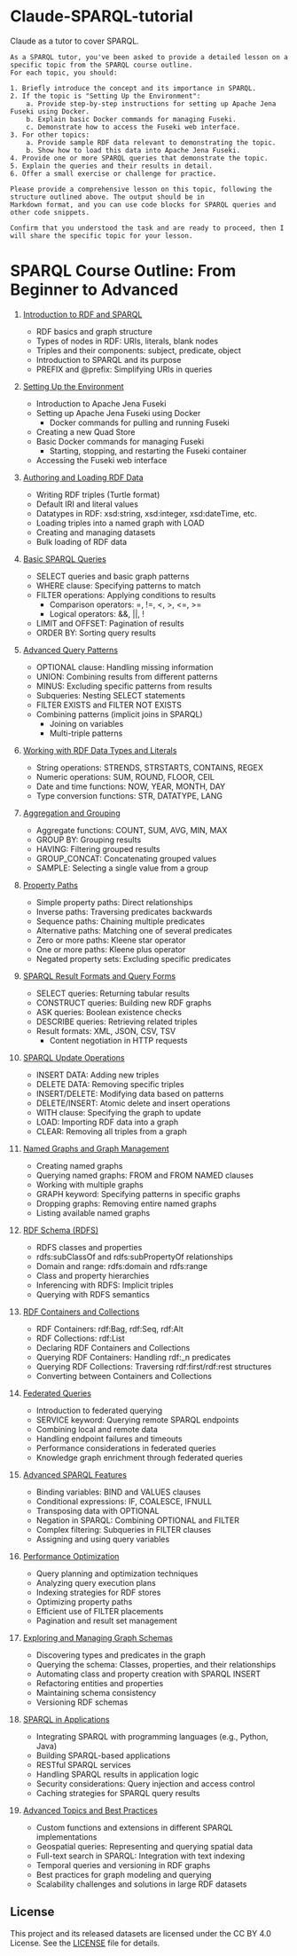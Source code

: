 # Claude-SPARQL-tutorial

Claude as a tutor to cover SPARQL.

```text
As a SPARQL tutor, you've been asked to provide a detailed lesson on a specific topic from the SPARQL course outline.
For each topic, you should:

1. Briefly introduce the concept and its importance in SPARQL.
2. If the topic is "Setting Up the Environment":
    a. Provide step-by-step instructions for setting up Apache Jena Fuseki using Docker.
    b. Explain basic Docker commands for managing Fuseki.
    c. Demonstrate how to access the Fuseki web interface.
3. For other topics:
    a. Provide sample RDF data relevant to demonstrating the topic.
    b. Show how to load this data into Apache Jena Fuseki.
4. Provide one or more SPARQL queries that demonstrate the topic.
5. Explain the queries and their results in detail.
6. Offer a small exercise or challenge for practice.

Please provide a comprehensive lesson on this topic, following the structure outlined above. The output should be in
Markdown format, and you can use code blocks for SPARQL queries and other code snippets.

Confirm that you understood the task and are ready to proceed, then I will share the specific topic for your lesson.
```

# SPARQL Course Outline: From Beginner to Advanced

1. [Introduction to RDF and SPARQL](src/01.md)
   - RDF basics and graph structure
   - Types of nodes in RDF: URIs, literals, blank nodes
   - Triples and their components: subject, predicate, object
   - Introduction to SPARQL and its purpose
   - PREFIX and @prefix: Simplifying URIs in queries

2. [Setting Up the Environment](src/02.md)
   - Introduction to Apache Jena Fuseki
   - Setting up Apache Jena Fuseki using Docker
     - Docker commands for pulling and running Fuseki
   - Creating a new Quad Store
   - Basic Docker commands for managing Fuseki
     - Starting, stopping, and restarting the Fuseki container
   - Accessing the Fuseki web interface

3. [Authoring and Loading RDF Data](src/03.md)
   - Writing RDF triples (Turtle format)
   - Default IRI and literal values
   - Datatypes in RDF: xsd:string, xsd:integer, xsd:dateTime, etc.
   - Loading triples into a named graph with LOAD
   - Creating and managing datasets
   - Bulk loading of RDF data

4. [Basic SPARQL Queries](src/04.md)
   - SELECT queries and basic graph patterns
   - WHERE clause: Specifying patterns to match
   - FILTER operations: Applying conditions to results
     - Comparison operators: =, !=, <, >, <=, >=
     - Logical operators: &&, ||, !
   - LIMIT and OFFSET: Pagination of results
   - ORDER BY: Sorting query results

5. [Advanced Query Patterns](src/05.md)
   - OPTIONAL clause: Handling missing information
   - UNION: Combining results from different patterns
   - MINUS: Excluding specific patterns from results
   - Subqueries: Nesting SELECT statements
   - FILTER EXISTS and FILTER NOT EXISTS
   - Combining patterns (implicit joins in SPARQL)
     - Joining on variables
     - Multi-triple patterns

6. [Working with RDF Data Types and Literals](src/06.md)
   - String operations: STRENDS, STRSTARTS, CONTAINS, REGEX
   - Numeric operations: SUM, ROUND, FLOOR, CEIL
   - Date and time functions: NOW, YEAR, MONTH, DAY
   - Type conversion functions: STR, DATATYPE, LANG

7. [Aggregation and Grouping](src/07.md)
   - Aggregate functions: COUNT, SUM, AVG, MIN, MAX
   - GROUP BY: Grouping results
   - HAVING: Filtering grouped results
   - GROUP_CONCAT: Concatenating grouped values
   - SAMPLE: Selecting a single value from a group

8. [Property Paths](src/08.md)
   - Simple property paths: Direct relationships
   - Inverse paths: Traversing predicates backwards
   - Sequence paths: Chaining multiple predicates
   - Alternative paths: Matching one of several predicates
   - Zero or more paths: Kleene star operator
   - One or more paths: Kleene plus operator
   - Negated property sets: Excluding specific predicates

9. [SPARQL Result Formats and Query Forms](src/09.md)
   - SELECT queries: Returning tabular results
   - CONSTRUCT queries: Building new RDF graphs
   - ASK queries: Boolean existence checks
   - DESCRIBE queries: Retrieving related triples
   - Result formats: XML, JSON, CSV, TSV
     - Content negotiation in HTTP requests

10. [SPARQL Update Operations](src/10.md)
    - INSERT DATA: Adding new triples
    - DELETE DATA: Removing specific triples
    - INSERT/DELETE: Modifying data based on patterns
    - DELETE/INSERT: Atomic delete and insert operations
    - WITH clause: Specifying the graph to update
    - LOAD: Importing RDF data into a graph
    - CLEAR: Removing all triples from a graph

11. [Named Graphs and Graph Management](src/11.md)
    - Creating named graphs
    - Querying named graphs: FROM and FROM NAMED clauses
    - Working with multiple graphs
    - GRAPH keyword: Specifying patterns in specific graphs
    - Dropping graphs: Removing entire named graphs
    - Listing available named graphs

12. [RDF Schema (RDFS)](src/12.md)
    - RDFS classes and properties
    - rdfs:subClassOf and rdfs:subPropertyOf relationships
    - Domain and range: rdfs:domain and rdfs:range
    - Class and property hierarchies
    - Inferencing with RDFS: Implicit triples
    - Querying with RDFS semantics

13. [RDF Containers and Collections](src/13.md)
    - RDF Containers: rdf:Bag, rdf:Seq, rdf:Alt
    - RDF Collections: rdf:List
    - Declaring RDF Containers and Collections
    - Querying RDF Containers: Handling rdf:_n predicates
    - Querying RDF Collections: Traversing rdf:first/rdf:rest structures
    - Converting between Containers and Collections

14. [Federated Queries](src/14.md)
    - Introduction to federated querying
    - SERVICE keyword: Querying remote SPARQL endpoints
    - Combining local and remote data
    - Handling endpoint failures and timeouts
    - Performance considerations in federated queries
    - Knowledge graph enrichment through federated queries

15. [Advanced SPARQL Features](src/15.md)
    - Binding variables: BIND and VALUES clauses
    - Conditional expressions: IF, COALESCE, IFNULL
    - Transposing data with OPTIONAL
    - Negation in SPARQL: Combining OPTIONAL and FILTER
    - Complex filtering: Subqueries in FILTER clauses
    - Assigning and using query variables

16. [Performance Optimization](src/16.md)
    - Query planning and optimization techniques
    - Analyzing query execution plans
    - Indexing strategies for RDF stores
    - Optimizing property paths
    - Efficient use of FILTER placements
    - Pagination and result set management

17. [Exploring and Managing Graph Schemas](src/17.md)
    - Discovering types and predicates in the graph
    - Querying the schema: Classes, properties, and their relationships
    - Automating class and property creation with SPARQL INSERT
    - Refactoring entities and properties
    - Maintaining schema consistency
    - Versioning RDF schemas

18. [SPARQL in Applications](src/18.md)
    - Integrating SPARQL with programming languages (e.g., Python, Java)
    - Building SPARQL-based applications
    - RESTful SPARQL services
    - Handling SPARQL results in application logic
    - Security considerations: Query injection and access control
    - Caching strategies for SPARQL query results

19. [Advanced Topics and Best Practices](src/19.md)
    - Custom functions and extensions in different SPARQL implementations
    - Geospatial queries: Representing and querying spatial data
    - Full-text search in SPARQL: Integration with text indexing
    - Temporal queries and versioning in RDF graphs
    - Best practices for graph modeling and querying
    - Scalability challenges and solutions in large RDF datasets

## License

This project and its released datasets are licensed under the CC BY 4.0 License. See the [LICENSE](LICENSE)
file for details.